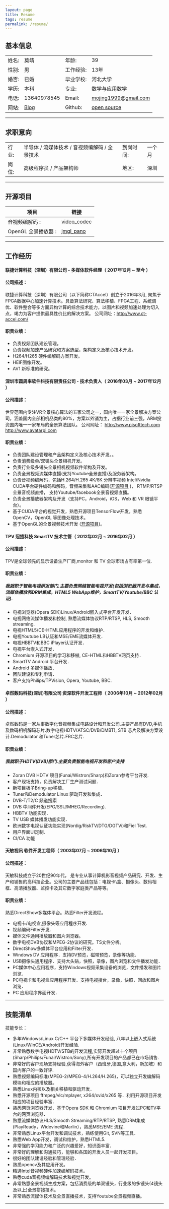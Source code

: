 ```yaml
---
layout: page
title: Resume
tags: resume
permalink: /resume/
---
```


## 基本信息

|   |   |  | |
| ------- | ----- | ------- | ----- |
| 姓名: |莫靖 | 年龄: | 39 |
| 性别: | 男 | 工作经验: |  13年  | 
| 婚否: | 已婚 | 毕业学校: | 河北大学 |
| 学历: | 本科 | 专业: | 数学与应用数学 |
| 电话:   | 13640978545 | Email:  | mojing1999@gmail.com |
| 网站: | [Blog](https://mojing1999.github.io/) | Github: | [open source](https://github.com/mojing1999/video_codec)  |  

---

## 求职意向

|  |  |   |   |
| :--- | :----- | :------ | ------ |
| 行业: | 半导体 / 流媒体技术 / 音视频编解码 / 全景技术 | 到岗时间: | 一个月 |
| 岗位: | 高级程序员 / 产品架构师 | 地区: | 深圳 |


---
## 开源项目

 项目 | 链接 
 --- | --- 
音视频编解码			: | [video_codec](https://github.com/mojing1999/video_codec) 
OpenGL 全景播放器		: | [jmgl_pano](https://github.com/mojing1999/jmgl_pano)


---

## 工作经历


#### 联捷计算科技（深圳）有限公司 - 多媒体软件经理（ 2017年12月 ~ 至今 ）

#### 公司描述： 
联捷计算科技（深圳）有限公司（以下简称CTAccel）创立于2016年3月, 聚焦于FPGA数据中心加速计算技术。具备算法研究、算法移植、FPGA工程、系统调优、软件整合等多方面异构计算的综合技术能力，以图片和视频加速处理为切入点，竭力为客户提供最具性价比的解决方案。
公司网址：http://www.ct-accel.com/

#### 职责业绩： 
- 负责视频团队建设管理。
- 负责视频加速产品研究和方案选型，架构定义及核心技术开发。
- H264/H265 硬件编解码方案开发。
- HEIF图像开发。
- AV1 新标准的研究。




#### 深圳市圆周率软件科技有限责任公司 - 技术负责人（ 2016年03月 ~ 2017年12月 ）

#### 公司描述： 
世界范围内专注VR全景核心算法的五家公司之一，国内唯一一家全景解决方案公司，涵盖国内全部相机品类的80%，方案以外销为主，占据行业前三强，ARM投资国内唯一一家布局的全景算法团队。
公司网址：
http://www.pisofttech.com
http://www.avatarpi.com

#### 职责业绩： 
- 负责团队建设管理和产品架构定义及核心技术开发。。
- 负责消费级单/双镜头全景相机开发。
- 负责行业级多镜头全景相机视频软件架构及开发。
- 负责全景视频流媒体直播(支持Youtube全景直播)及服务器架构。
- 负责音视频编解码，包括H.264/H.265 4K/8K 分辨率视频 Intel/Nvidia CUDA平台硬件编码和解码，音频采集和AAC编码([开源项目](https://github.com/mojing1999/video_codec) )， RTMP/RTSP全景音视频直播， 支持Youtube/facebook全景音视频直播。
- 负责全景播放器架构及开发（支持PC，Android，iOS，Web 和 VR 眼镜平台）。
- 基于CUDA平台的视觉开发，熟悉开源项目TensorFlow开发，熟悉OpenCV，OpenGL 等图像处理技术。
- 基于OpenGL的全景视频技术开发 ([开源项目](https://github.com/mojing1999/jmgl_pano))。



 
#### TPV 冠捷科技 SmartTV 技术主管（ 2012年02月 ~ 2016年02月 ）

#### 公司描述：
TPV是全球领先的显示设备生产厂商,monitor 和 TV 全球市场占有率第一位.

#### 职责业绩：  
##### 我就职于智能电视研发部门.主要负责网络智能电视开发(包括浏览器开发与集成，流媒体播放和DRM集成，HTML5 WebApp维护，SmartTV/Youtube/BBC 认证).
- 电视浏览器(Opera SDK)Linux/Android嵌入式平台开发开发．
- 电视网络流媒体播发和控制, 熟悉流媒体协议RTP/RTSP, HLS, Smooth streaming.
- 电视HTML5/CE-HTML应用程序的开发和维护．
- 电视Youtube LB认证和MSE/EME流媒体开发．
- 电视HBBTV和BBC iPlayer认证开发．
- 电视平台嵌入式开发．
- Chromium 开源项目的学习和移植, CE-HTML和HBBTV网页支持．
- SmartTV Android 平台开发．
- Android 多媒体播放．
- 团队建设和专利申请．
- 客户支持Philips/TPVision, Opera, Youtube, BBC.


#### 卓然数码科技(深圳)有限公司 资深软件开发工程师（ 2006年10月 ~ 2012年02月 ）

#### 公司描述：
卓然数码是一家从事数字化音视频集成电路设计和开发公司.主要产品有DVD,手机及数码相机解码芯片.数字电视HDTV(ATSC/DVB/DMBT), STB 芯片及解决方案设计.Demodulator 和Tuner芯片.FRC芯片.
#### 职责业绩：  
##### 我就职于HDTV(DVB)部门.主要负责智能电视开发和客户支持

- Zoran DVB HDTV 项目(Funai/Wistron/Sharp)和Zoran参考平台开发.
- 客户现场支持，负责解决工厂生产测试问题．
- 新项目板子Bring-up移植．
- Tuner和Demodulator Linux 驱动开发和集成．
- DVB-T/T2/C 频道搜索
- DVB 中间件开发(EPG/SSU/MHEG/Recording).
- HBBTV 功能实现．
- TV USB 媒体播发功能实现．
- 欧洲数字电视认证功能实现(Nordig/RiskTV/DTG/DGTVi)和Fiel Test.
- 用户界面UI定制．
- CI/CA 功能




#### 天敏视讯 软件开发工程师（ 2003年07月 ~ 2006年10月 ）

#### 公司描述：
天敏科技成立于20世纪90年代， 是专业从事计算机影音视频产品研究、开发、生产和销售的高科技企业。公司的主要产品线包括：电视卡\盒、摄像头、数码相框、高清播放器、监控卡及其它数字家庭类产品等等。

#### 职责业绩：  

熟悉DirectShow多媒体平台。熟悉Filter开发流程。 

- 电视卡/电视盒,摄像头等应用程序开发. 
- 视频编码Filter开发. 
- 媒体文件通用播放器和图片浏览器。 
- 数字电视DVB协议和MPEG-2协议的研究。TS文件分析。
- DirectShow多媒体平台应用和Filter开发．
- Windows DV 应用程序．支持DV预览，磁带预览，录像等功能．
- USB摄像头通用程序．支持大头贴，快照，录像，图片浏览和文件播发功能．
- PC媒体中心应用程序，支持Windows视频采集设备的浏览，文件播发和图片浏览．
- PC电视卡和电视盒应用程序开发．支持电视搜台，录像，快照，回放和图片浏览．
- PC 应用程序界面开发．



---

## 技能清单
技能专长：

- 多年Windows/Linux C/C++ 平台下多媒体开发经验, 八年以上嵌入式系统(Linux/WinCE/Android)开发经验.
- 非常熟悉数字电视HDTV/STB的开发流程,实际开发超过十个项目(Sharp/Philips/Funai/Wistron/Sony),所有开发项目的产品都已在市场销售. 
- 非常好的客户现场支持经验,获得海外客户（西班牙,德国,意大利，新加坡）和国内客户的一致好评.
- 熟悉视频编码标准(MPEG-2/MPEG-4/H.264/H.265)，可以独立开发编解码模块和相应的播放器。
- 熟悉Linux内核以及相关移植和驱动开发．
- 熟悉开源项目 ffmpeg/vlc/mplayer, x264/xvid/x265 等．利用开源项目开发相应的项目经验丰富．
- 熟悉网页浏览器开发．基于Opera SDK 和 Chromium 项目开发过PC和TV平台的网页浏览器．
- 熟悉流媒体协议HLS/Smooth Streaming/RTP/RTSP, 熟悉DRM集成(PlayReady，Widevine和Marlin），熟悉MSE/EME 流程．
- 非常熟悉Linux平台开发和调试技术，熟练使用Git, SVN等工具．
- 熟悉Web App开发，调试和维护，熟悉HTML5.
- 非常强的学习能力和广泛的兴趣爱好，知识面丰富．
- 非常好的理解和沟通技巧，能够和各国的开发人员一起开发项目。
- 很好的团队建设经验和管理经验．
- 熟悉opencv及其应用开发。
- 精通Intel音视频硬件加速编解码技术。
- 熟悉cuda音视频编解码技术和视觉开发。
- 非常熟悉全景视频生成方案，包括消费级的单双镜头，行业级的多镜头(4镜头及以上)全景拼接技术。
- 非常熟悉流媒体技术及全景直播技术，支持Youtube全景视频直播。 



---
